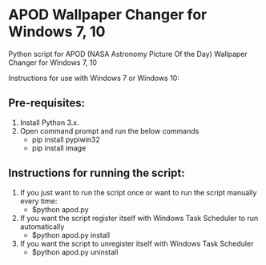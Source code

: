 # APOD Wallpaper Changer for Windows 7, 10
Python script for APOD (NASA Astronomy Picture Of the Day) Wallpaper Changer for Windows 7, 10

Instructions for use with Windows 7 or Windows 10:

Pre-requisites:
---------------
1. Install Python 3.x. 
2. Open command prompt and run the below commands
 	 - pip install pypiwin32
 	 - pip install image

Instructions for running the script:
------------------------------------
1. If you just want to run the script once or want to run the script manually every time:
   - $python apod.py
2. If you want the script register itself with Windows Task Scheduler to run automatically
   - $python apod.py install
3. If you want the script to unregister itself with Windows Task Scheduler
   - $python apod.py uninstall

